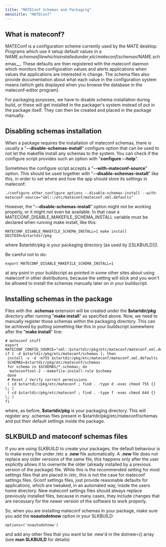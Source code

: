 ```yaml
---
title: "MATEConf Schemas and Packaging"
menutitle: "MATEConf"
---
```


## What is mateconf? 

MATEConf is a configuration scheme currently used by the MATE desktop. Programs
which use it setup default values in a $NAME.schemas file which is installed
under __/etc/mateconf/schemas/$NAME.schemas__. These defaults are then
registered with the mateconf daemon which monitors the configuration values and
alerts applications when values the applications are interested in change. The
schema files also provide documentation about what each value in the
configuration system means (which gets displayed when you browse the database
in the mateconf-editor program).

For packaging purposes, we have to disable schema installation during build, or
these will get installed in the packager's system instead of put in the package
itself. They can then be created and placed in the package manually.

## Disabling schemas installation 


When a package requires the installation of mateconf schemas, there is usually
a "__--disable-schemas-install__" configure option that can be used to not let
the makefile install any schemas to the system. You can check if the configure
script provides such an option with "__configure --help__".

Sometimes the configure script accepts a "__--with-mateconf-source__" option.
This should be used together with "__--disable-schemas-install__" like this, in
order to set where and how the app should store its settings in mateconf:

```
./configure other_configure_options --disable-schemas-install --with-mateconf-source="xml::/etc/mateconf/mateconf.xml.defaults"
```

However, the "__--disable-schemas-install__" option might not be working
properly, or it might not even be available. In that case a
MATECONF_DISABLE_MAKEFILE_SCHEMA_INSTALL variable must be declared when running
make install, like this:

```
MATECONF_DISABLE_MAKEFILE_SCHEMA_INSTALL=1 make install DESTDIR=$startdir/pkg
```

where $startdir/pkg is your packaging directory (as used by [[SLKBUILD]]).

Be careful not to do:


```
export MATECONF_DISABLE_MAKEFILE_SCHEMA_INSTALL=1
```

at any point in your buildscript as pointed in some other sites about using
mateconf in other distributions, because the setting will stick and you won't
be allowed to install the schemas manually later on in your buildscript.

## Installing schemas in the package 

Files with the __.schemas__ extension will be created under the
__$startdir/pkg__ directory after running "__make install__" as specified
above. Now, we need to manually register those schemas within the packaging
directory. This can be achieved by putting something like this in your
buildscript somewhere after the "__make install__" line:

```
# mateconf stuff
export MATECONF_CONFIG_SOURCE="xml::$startdir/pkg/etc/mateconf/mateconf.xml.defaults"
if [ -d $startdir/pkg/etc/mateconf/schemas ]; then
 install -v -d -m755 $startdir/pkg/etc/mateconf/mateconf.xml.defaults
 SCHEMAS=$startdir/pkg/etc/mateconf/schemas
 for schema in $SCHEMAS/*.schemas; do
  mateconftool-2 --makefile-install-rule $schema
 done
 # Reset / Verify correct permissions
 ( cd $startdir/pkg/etc/mateconf ; find . -type d -exec chmod 755 {} \; )
 ( cd $startdir/pkg/etc/mateconf ; find . -type f -exec chmod 644 {} \; )
fi
```

where, as before, __$startdir/pkg__ is your packaging directory. This will
register any .schemas files present in $startdir/pkg/etc/mateconf/schemas and
put their default settings inside the package.

## SLKBUILD and mateconf schemas files 


If you are using SLKBUILD to create your packages, the default behaviour is
to make every file under /etc a __.new__ file automatically. A __.new__ file
does not replace any older versions of the same file, this happens only after
the user explicitly allows it to overwrite the older (already installed by a
previous version of the package) file. While this is the recommended setting
for most settings files that are placed in /etc, this is not the case for
mateconf settings files. Gconf settings files, just provide reasonable defaults
for applications, which are tweaked, in an automated way, inside the users home
directory. New mateconf settings files should always replace previously
installed files, because in many cases, they include changes that are necessary
for the newer version of the software to work properly.

So, when you are installing mateconf schemas in your package, make sure you add
the __noautodotnew__ option in your SLKBUILD:

```
options=('noautodotnew')
```

and add any other files that you want to be .new'd in the dotnew=() array (see
__man SLKBUILD__ for details)

